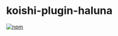 # koishi-plugin-haluna

[![npm](https://img.shields.io/npm/v/koishi-plugin-haluna?style=flat-square)](https://www.npmjs.com/package/koishi-plugin-haluna)



